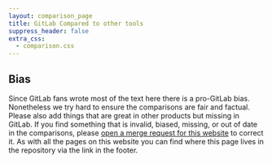 ```yaml
---
layout: comparison_page
title: GitLab Compared to other tools
suppress_header: false
extra_css:
  - comparison.css
---
```


## Bias

Since GitLab fans wrote most of the text here there is a pro-GitLab bias. Nonetheless we try hard to ensure the comparisons are fair and factual. Please also add things that are great in other products but missing in GitLab. If you find something that is invalid, biased, missing, or out of date in the comparisons, please [open a merge request for this website](https://gitlab.com/gitlab-com/www-gitlab-com/merge_requests) to correct it. As with all the pages on this website you can find where this page lives in the repository via the link in the footer.